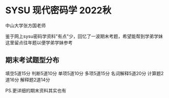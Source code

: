 # SYSU 现代密码学 2022秋
中山大学张方国老师  

鉴于网上sysu密码学资料"有点"少，回忆了一波期末考题，希望能帮到学弟学妹
这里留点往年题以便学弟学妹参考

## 期末考试题型分布
填空5道15分
判断5道10分
单项5道10分
多项5道15分
名词解释5道20分
计算题2道16分
解释题2道14分

PS.更详细的期末资料其实也有